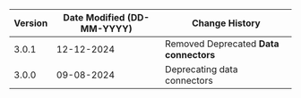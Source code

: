 | **Version** | **Date Modified (DD-MM-YYYY)** | **Change History**                                                           |
|-------------|--------------------------------|------------------------------------------------------------------------------|
| 3.0.1       | 12-12-2024                     | Removed Deprecated **Data connectors**                                       |
| 3.0.0       | 09-08-2024                     | Deprecating data connectors                                                  |
